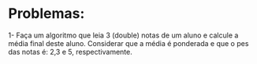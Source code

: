 # Problemas:
1- Faça um algoritmo que leia 3 (double) notas de um aluno e calcule a média final deste aluno.
Considerar que a média é ponderada e que o pes das notas é: 2,3 e 5, respectivamente.
